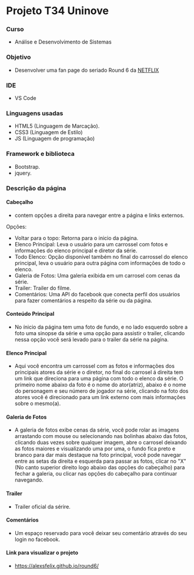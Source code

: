 # Projeto T34 Uninove

### Curso
* Análise e Desenvolvimento de Sistemas

### Objetivo
* Desenvolver uma fan page do seriado Round 6 da [NETFLIX](https://www.netflix.com)

### IDE
* VS Code

### Linguagens usadas

* HTML5 (Linguagem de Marcação).
* CSS3  (Linguagem de Estilo)
* JS    (Linguagem de programação)

### Framework e biblioteca

* Bootstrap.
* jquery.

### Descrição da página

#### Cabeçalho
* contem opções a direita para navegar entre a página e links externos.

Opções:
* Voltar para o topo: Retorna para o inicio da página.
* Elenco Principal: Leva o usuário para um carrossel com fotos e informações do elenco principal e diretor da série.
* Todo Elenco: Opção disponível também no final do carrossel do elenco principal, leva o usuário para outra página com informações de todo o elenco.
* Galeria de Fotos: Uma galeria exibida em um carrosel com cenas da série.
* Trailer: Trailer do filme.
* Comentários: Uma API do facebook que conecta perfil dos usuários para fazer comentários a respeito da série ou da página.

#### Conteúdo Principal
* No ínicio da página tem uma foto de fundo, e no lado esquerdo sobre a foto uma sinopse da série e uma opção para assistir o trailer, clicando nessa opção você será levado para o trailer da série na página.

#### Elenco Principal
* Aqui você encontra um carrossel com as fotos e informações dos principais atores da série e o diretor, no final do carrosel á direita tem um link que direciona para uma página com todo o elenco da série. O primeiro nome abaixo da foto é o nome do ator(atriz), abaixo é o nome do personagem e seu número de jogador na série, clicando na foto dos atores você é direcionado para um link externo com mais informações sobre o mesmo(a).

#### Galeria de Fotos
* A galeria de fotos exibe cenas da série, você pode rolar as imagens arrastando com mouse ou selecionando nas bolinhas abaixo das fotos, clicando duas vezes sobre qualquer imagem, abre o carrosel deixando as fotos maiores e visualizando uma por uma, o fundo fica preto e branco para dar mais destaque na foto principal, você pode navegar entre as setas da direita e esquerda para passar as fotos, clicar no "X" (No canto superior direito logo abaixo das opções do cabeçalho) para fechar a galeria, ou clicar nas opções do cabeçalho para continuar navegando.

#### Trailer
* Trailer oficial da sérire.

#### Comentários
* Um espaço reservado para você deixar seu comentário através do seu login no facebook.

#### Link para visualizar o projeto
* https://alexsfelix.github.io/round6/
